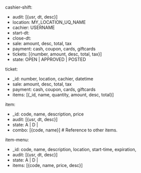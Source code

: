 cashier-shift:

- audit: [{usr, dt, desc}]
- location: MY_LOCATION_UQ_NAME
- cachier: USERNAME
- start-dt:
- close-dt:
- sale: amount, desc, total, tax
- payment: cash, coupon, cards, giftcards
- tickets: [{number, amount, desc, total, tax}]
- state: OPEN | APPROVED | POSTED

ticket:

- \_id: number, location, cachier, datetime
- sale: amount, desc, total, tax
- payment: cash, coupon, cards, giftcards
- items: [{_id, name, quantity, amount, desc, total}]

item:

- \_id: code, name, description, price
- audit: [{usr, dt, desc}]
- state: A | D |
- combo: [{code, name}] # Reference to other items.

item-menu:

- \_id: code, name, description, location, start-time, expiration,
- audit: [{usr, dt, desc}]
- state: A | D |
- items: [{code, name, price, desc}]
